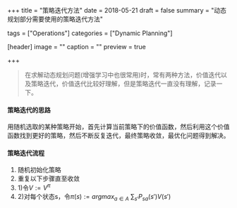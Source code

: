 +++
title = "策略迭代方法"
date = 2018-05-21
draft = false
summary = "动态规划部分需要使用的策略迭代方法"

tags = ["Operations"]
categories = ["Dynamic Planning"]

[header]
image = ""
caption = ""
preview = true

+++

>在求解动态规划问题(增强学习中也很常用)时，常有两种方法，价值迭代以及策略迭代，价值迭代比较好理解，但是策略迭代一直没有理解，记录一下。

#### 策略迭代的思路

用随机选取的某种策略开始，首先计算当前策略下的价值函数，然后利用这个价值函数找到更好的策略，然后不断反复迭代，最终策略收敛，最优化问题得到解决。

#### 策略迭代流程

1. 随机初始化策略
2. 重复以下步骤直至收敛
3. 1)令$V := V^{\pi}$
4. 2)对每个状态s，令$\pi(s):=argmax_ {a\in A}~\sum_ {s'}P_ {sa}(s')V(s')$
